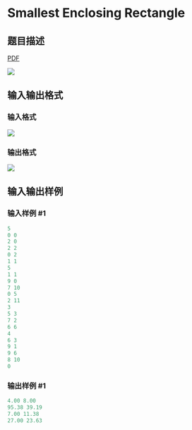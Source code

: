 # Smallest Enclosing Rectangle

## 题目描述

[problemUrl]: https://uva.onlinejudge.org/index.php?option=com_onlinejudge&Itemid=8&category=278&page=show_problem&problem=3729

[PDF](https://uva.onlinejudge.org/external/123/p12307.pdf)

![](https://cdn.luogu.com.cn/upload/vjudge_pic/UVA12307/fbb63be11b6d3796568ea8b9311713edb39a19af.png)

## 输入输出格式

### 输入格式

![](https://cdn.luogu.com.cn/upload/vjudge_pic/UVA12307/daaae950482ebd3b4750410300ef36dbb5cb9058.png)

### 输出格式

![](https://cdn.luogu.com.cn/upload/vjudge_pic/UVA12307/a35d801ba8e7028e6f9437fb942140cd89509ea3.png)

## 输入输出样例

### 输入样例 #1

```cpp
5
0 0
2 0
2 2
0 2
1 1
5
1 1
9 0
7 10
0 5
2 11
3
5 3
7 2
6 6
4
6 3
9 1
9 6
8 10
0
```


### 输出样例 #1

```cpp
4.00 8.00
95.38 39.19
7.00 11.38
27.00 23.63
```


